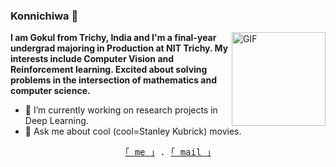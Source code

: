 ### Konnichiwa 👋

<img hight="200" width="150" alt="GIF" align="right" src="https://media.tenor.com/_HwQHDixHnMAAAAM/kitten-cat.gif">
</div>

<b>I am Gokul from Trichy, India and I'm a final-year undergrad majoring in Production at NIT Trichy. My interests include Computer Vision and Reinforcement learning. Excited about solving problems in the intersection of mathematics and computer science.</b> 

- 🔭 I’m currently working on research projects in Deep Learning.
- 💬 Ask me about cool (cool=Stanley Kubrick) movies.

<div align="center">
    <samp>
        <!-- <br> -->
        <a href="https://g0kul6.github.io/">｢ me ｣</a> .
        <a href="mailto:gokulknms6@gmail.com">｢ mail ｣</a> 
        <br>
        <br>
    </samp>
</div>
<!--
**g0kul6/g0kul6** is a ✨ _special_ ✨ repository because its `README.md` (this file) appears on your GitHub profile.

Here are some ideas to get you started:

🔭 I’m currently working:on research projects
🌱 I’m currently learning Reinforcement Learning
- 👯 I’m looking to collaborate on ...
- 🤔 I’m looking for help with ...
- 💬 Ask me about
- 📫 How to reach me: ...
- 😄 Pronouns: ...
- ⚡ Fun fact: ...
-->
